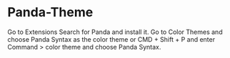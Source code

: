 # Panda-Theme
Go to Extensions Search for Panda and install it. Go to Color Themes and choose Panda Syntax as the color theme or CMD + Shift + P and enter Command > color theme and choose Panda Syntax.
